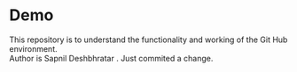 # Demo

This repository is to understand the functionality and working of the Git Hub environment.
<br>
Author is Sapnil Deshbhratar . Just commited a change.
